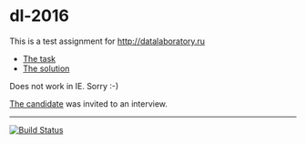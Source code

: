 # dl-2016

This is a test assignment for http://datalaboratory.ru

* [The task](http://datalaboratory.ru/events/developer-2/)
* [The solution](http://dl2016.omich.net)

Does not work in IE. Sorry :-)

[The candidate](https://github.com/chivorotkiv) was invited to an interview.


--------------

[![Build Status](https://travis-ci.org/chivorotkiv/dl2016.png)](https://travis-ci.org/chivorotkiv/dl2016)
